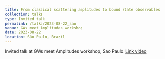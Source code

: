 ```yaml
---
title: From classical scattering amplitudes to bound state observables
collection: talks
type: Invited talk
permalink: /talks/2023-08-22_sao
venue: GWs meet Amplitudes workshop
date: 2023-08-22
location: São Paulo, Brazil
---
```


Invited talk at GWs meet Amplitudes workshop, Sao Paulo. [Link video](https://www.youtube.com/watch?v=_z1hLS65mqA)
